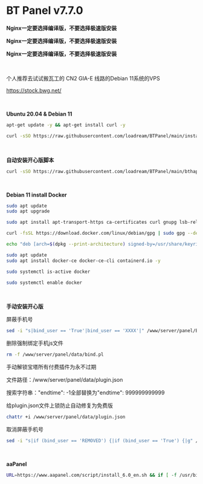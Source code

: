 # BT Panel v7.7.0
**Nginx一定要选择编译版，不要选择极速版安装**

**Nginx一定要选择编译版，不要选择极速版安装**

**Nginx一定要选择编译版，不要选择极速版安装**

&nbsp;

个人推荐去试试搬瓦工的 CN2 GIA-E 线路的Debian 11系统的VPS

https://stock.bwg.net/

&nbsp;

**Ubuntu 20.04 & Debian 11**

```Bash
apt-get update -y && apt-get install curl -y
```

```Bash
curl -sSO https://raw.githubusercontent.com/loadream/BTPanel/main/install/install_panel.sh && bash install_panel.sh
```

&nbsp;

**自动安装开心版脚本**

```Bash
curl -sSO https://raw.githubusercontent.com/loadream/BTPanel/main/bthappy/one_key_happy.sh && bash one_key_happy.sh
```

&nbsp;

**Debian 11 install Docker**

```Bash
sudo apt update
sudo apt upgrade
```

```Bash
sudo apt install apt-transport-https ca-certificates curl gnupg lsb-release -y
```

```Bash
curl -fsSL https://download.docker.com/linux/debian/gpg | sudo gpg --dearmor -o /usr/share/keyrings/docker-archive-keyring.gpg
```

```Bash
echo "deb [arch=$(dpkg --print-architecture) signed-by=/usr/share/keyrings/docker-archive-keyring.gpg] https://download.docker.com/linux/debian $(lsb_release -cs) stable" | sudo tee /etc/apt/sources.list.d/docker.list > /dev/null
```

```Bash
sudo apt update
sudo apt install docker-ce docker-ce-cli containerd.io -y
```

```Bash
sudo systemctl is-active docker
```

```Bash
sudo systemctl enable docker
```

&nbsp;

**手动安装开心版**

屏蔽手机号

```Bash
sed -i "s|bind_user == 'True'|bind_user == 'XXXX'|" /www/server/panel/BTPanel/static/js/index.js
```

删除强制绑定手机js文件

```Bash
rm -f /www/server/panel/data/bind.pl
```

手动解锁宝塔所有付费插件为永不过期

文件路径：/www/server/panel/data/plugin.json 

搜索字符串："endtime": -1全部替换为"endtime": 999999999999

给plugin.json文件上锁防止自动修复为免费版

```Bash
chattr +i /www/server/panel/data/plugin.json
```

取消屏蔽手机号

```Bash
sed -i "s|if (bind_user == 'REMOVED') {|if (bind_user == 'True') {|g" /www/server/panel/BTPanel/static/js/index.js
```

&nbsp;

**aaPanel**
```Bash
URL=https://www.aapanel.com/script/install_6.0_en.sh && if [ -f /usr/bin/curl ];then curl -ksSO "$URL" ;else wget --no-check-certificate -O install_6.0_en.sh "$URL";fi;bash install_6.0_en.sh aapanel
```
